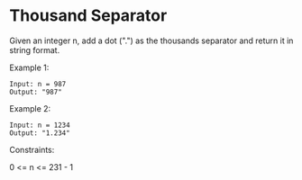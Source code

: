 # Thousand Separator

Given an integer n, add a dot (".") as the thousands separator and return it in string format.

 

Example 1:
```
Input: n = 987
Output: "987"
```

Example 2:
```
Input: n = 1234
Output: "1.234"
```

Constraints:

0 <= n <= 231 - 1